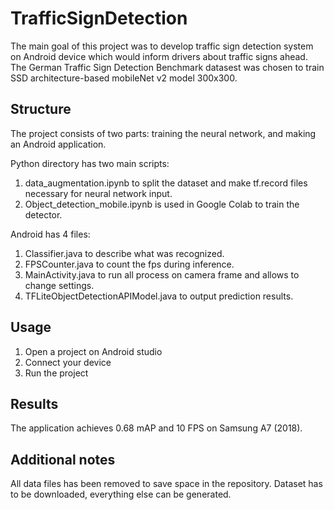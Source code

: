 # TrafficSignDetection
The main goal of this project was to develop traffic sign detection system on Android device which would inform drivers about traffic signs ahead. The German Traffic Sign Detection Benchmark datasest was chosen to train SSD architecture-based mobileNet v2 model 300x300. 

## Structure
The project consists of two parts: training the neural network, and making an Android application.

Python directory has two main scripts:
1. data_augmentation.ipynb to split the dataset and make tf.record files necessary for neural network input.
2. Object_detection_mobile.ipynb is used in Google Colab to train the detector.

Android has 4 files:
1. Classifier.java to describe what was recognized.
2. FPSCounter.java to count the fps during inference.
3. MainActivity.java to run all process on camera frame and allows to change settings.
4. TFLiteObjectDetectionAPIModel.java to output prediction results.

## Usage
1. Open a project on Android studio
2. Connect your device
3. Run the project

## Results
The application achieves 0.68 mAP and 10 FPS on Samsung A7 (2018).

## Additional notes
All data files has been removed to save space in the repository. Dataset has to be downloaded, everything else can be generated.
